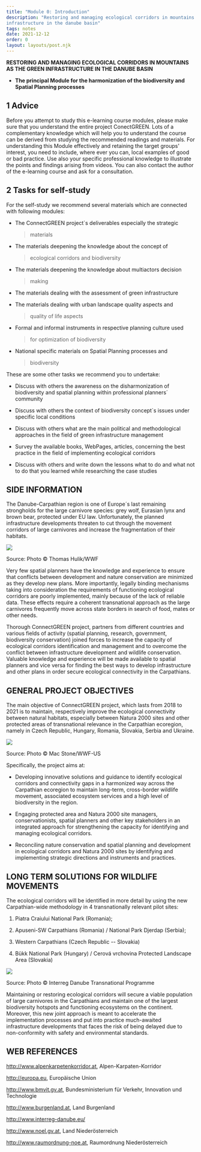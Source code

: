 ```yaml
---
title: "Module 0: Introduction"
description: "Restoring and managing ecological corridors in mountains as the green
infrastructure in the danube basin"
tags: notes
date: 2021-12-12
order: 0
layout: layouts/post.njk
---
```


**RESTORING AND MANAGING ECOLOGICAL CORRIDORS IN MOUNTAINS AS THE GREEN
INFRASTRUCTURE IN THE DANUBE BASIN**

-   **The principal Module for the harmonization of the biodiversity and
    Spatial Planning processes**

## 1 Advice

Before you attempt to study this e-learning course modules, please make
sure that you understand the entire project ConectGREEN. Lots of a
complementary knowledge which will help you to understand the course can
be derived from studying the recommended readings and materials. For
understanding this Module effectively and retaining the target groups'
interest, you need to include, where ever you can, local examples of
good or bad practice. Use also your specific professional knowledge to
illustrate the points and findings arising from videos. You can also
contact the author of the e-learning course and ask for a consultation.

## 2 Tasks for self-study

For the self-study we recommend several materials which are connected
with following modules:

-   The ConnectGREEN project\`s deliverables especially the strategic
    > materials

-   The materials deepening the knowledge about the concept of
    > ecological corridors and biodiversity

-   The materials deepening the knowledge about multiactors decision
    > making

-   The materials dealing with the assessment of green infrastructure

-   The materials dealing with urban landscape quality aspects and
    > quality of life aspects

-   Formal and informal instruments in respective planning culture used
    > for optimization of biodiversity

-   National specific materials on Spatial Planning processes and
    > biodiversity

These are some other tasks we recommend you to undertake:

-   Discuss with others the awareness on the disharmonization of
    biodiversity and spatial planning within professional planners´
    community

-   Discuss with others the context of biodiversity concept\`s issues
    under specific local conditions

-   Discuss with others what are the main political and methodological
    approaches in the field of green infrastructure management

-   Survey the available books, WebPages, articles, concerning the best
    practice in the field of implementing ecological corridors

-   Discuss with others and write down the lessons what to do and what
    not to do that you learned while researching the case studies

## SIDE INFORMATION

The Danube-Carpathian region is one of Europe´s last remaining
strongholds for the large carnivore species: grey wolf, Eurasian lynx
and brown bear, protected under EU law. Unfortunately, the planned
infrastructure developments threaten to cut through the movement
corridors of large carnivores and increase the fragmentation of their
habitats.

![](/notes/media/0_image1.jpeg)

Source: Photo © Thomas Hulik/WWF

Very few spatial planners have the knowledge and experience to ensure
that conflicts between development and nature conservation are minimized
as they develop new plans. More importantly, legally binding mechanisms
taking into consideration the requirements of functioning ecological
corridors are poorly implemented, mainly because of the lack of reliable
data. These effects require a coherent transnational approach as the
large carnivores frequently move across state borders in search of food,
mates or other needs.

Thorough ConnectGREEN project, partners from different countries and
various fields of activity (spatial planning, research, government,
biodiversity conservation) joined forces to increase the capacity of
ecological corridors identification and management and to overcome the
conflict between infrastructure development and wildlife conservation.
Valuable knowledge and experience will be made available to spatial
planners and vice versa for finding the best ways to develop
infrastructure and other plans in order secure ecological connectivity
in the Carpathians.

## GENERAL PROJECT OBJECTIVES

The main objective of ConnectGREEN project, which lasts from 2018 to
2021 is to maintain, respectively improve the ecological connectivity
between natural habitats, especially between Natura 2000 sites and other
protected areas of transnational relevance in the Carpathian ecoregion,
namely in Czech Republic, Hungary, Romania, Slovakia, Serbia and
Ukraine.

![](/notes/media/0_image2.png)

Source: Photo © Mac Stone/WWF-US

Specifically, the project aims at:

-   Developing innovative solutions and guidance to identify ecological
    corridors and connectivity gaps in a harmonized way across the
    Carpathian ecoregion to maintain long-term, cross-border wildlife
    movement, associated ecosystem services and a high level of
    biodiversity in the region.

-   Engaging protected area and Natura 2000 site managers,
    conservationists, spatial planners and other key stakeholders in an
    integrated approach for strengthening the capacity for identifying
    and managing ecological corridors.

-   Reconciling nature conservation and spatial planning and development
    in ecological corridors and Natura 2000 sites by identifying and
    implementing strategic directions and instruments and practices.

## LONG TERM SOLUTIONS FOR WILDLIFE MOVEMENTS

The ecological corridors will be identified in more detail by using the
new Carpathian-wide methodology in 4 transnationally relevant pilot
sites:

1. Piatra Craiului National Park (Romania);

2. Apuseni-SW Carpathians (Romania) / National Park Djerdap (Serbia);

3. Western Carpathians (Czech Republic -- Slovakia)

4. Bükk National Park (Hungary) / Cerová vrchovina Protected Landscape
    Area (Slovakia)

![](/notes/media/0_image3.png)

Source: Photo © Interreg Danube Transnational Programme

Maintaining or restoring ecological corridors will secure a viable
population of large carnivores in the Carpathians and maintain one of
the largest biodiversity hotspots and functioning ecosystems on the
continent. Moreover, this new joint approach is meant to accelerate the
implementation processes and put into practice much-awaited
infrastructure developments that faces the risk of being delayed due to
non-conformity with safety and environmental standards.

## WEB REFERENCES

http://www.alpenkarpetenkorridor.at, Alpen-Karpaten-Korridor

http://europa.eu, Europäische Union

http://www.bmvit.gv.at, Bundesministerium für Verkehr, Innovation und
Technologie

http://www.burgenland.at, Land Burgenland

http://www.interreg-danube.eu/

http://www.noel.gv.at, Land Niederösterreich

http://www.raumordnung-noe.at, Raumordnung Niederösterreich
